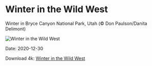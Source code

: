 # Winter in the Wild West

Winter in Bryce Canyon National Park, Utah (© Don Paulson/Danita Delimont)

![Winter in the Wild West](https://bing.com/th?id=OHR.WinterBryce_EN-US0613213485_UHD.jpg&rf=LaDigue_UHD.jpg&pid=hp&w=1024&h=576)

Date: 2020-12-30

Download 4k: [Winter in the Wild West](https://bing.com/th?id=OHR.WinterBryce_EN-US0613213485_UHD.jpg&rf=LaDigue_UHD.jpg&pid=hp&w=3840&h=2160)

